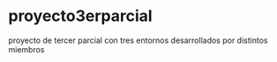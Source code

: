 # proyecto3erparcial

proyecto de tercer parcial con tres entornos desarrollados por distintos miembros
